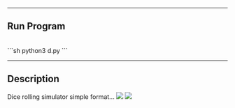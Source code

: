 ----------------------
Run Program
----------------------  
<br />
```sh
python3 d.py
```

-------------------------
Description
-------------------------
Dice rolling simulator
simple format...
![](https://i.imgur.com/qSSrOZ1.png) ![](https://i.imgur.com/znya3di.png)
